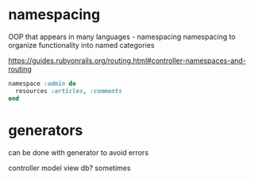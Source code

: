 # namespacing
OOP that appears in many languages - namespacing
namespacing to organize functionality into named categories

https://guides.rubyonrails.org/routing.html#controller-namespaces-and-routing

```ruby
namespace :admin do
  resources :articles, :comments
end

```
# generators

can be done with generator to avoid errors

controller
model
view
db? sometimes
